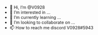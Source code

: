 - 👋 Hi, I’m @V0928
- 👀 I’m interested in ...
- 🌱 I’m currently learning ...
- 💞️ I’m looking to collaborate on ...
- 📫 How to reach me discord V0928#5943

<!---
V0928/V0928 is a ✨ special ✨ repository because its `README.md` (this file) appears on your GitHub profile.
You can click the Preview link to take a look at your changes.
--->
